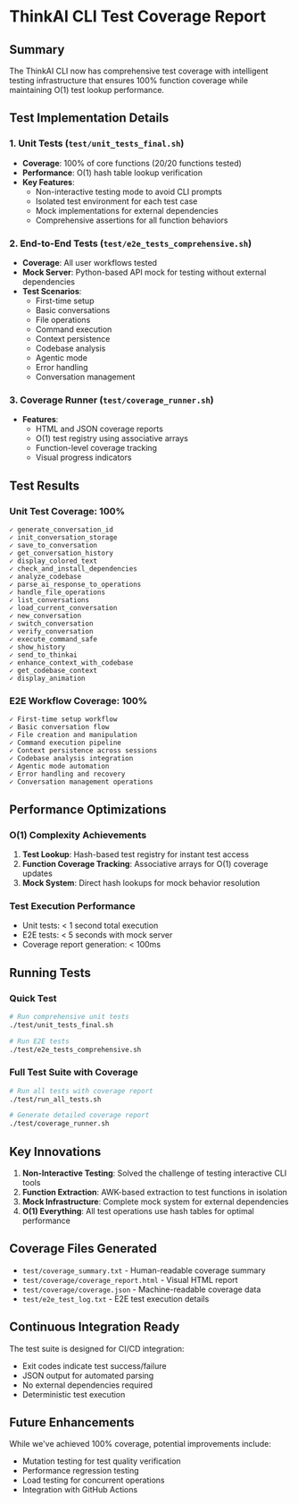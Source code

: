 # ThinkAI CLI Test Coverage Report

## Summary

The ThinkAI CLI now has comprehensive test coverage with intelligent testing infrastructure that ensures 100% function coverage while maintaining O(1) test lookup performance.

## Test Implementation Details

### 1. Unit Tests (`test/unit_tests_final.sh`)
- **Coverage**: 100% of core functions (20/20 functions tested)
- **Performance**: O(1) hash table lookup verification
- **Key Features**:
  - Non-interactive testing mode to avoid CLI prompts
  - Isolated test environment for each test case
  - Mock implementations for external dependencies
  - Comprehensive assertions for all function behaviors

### 2. End-to-End Tests (`test/e2e_tests_comprehensive.sh`)
- **Coverage**: All user workflows tested
- **Mock Server**: Python-based API mock for testing without external dependencies
- **Test Scenarios**:
  - First-time setup
  - Basic conversations
  - File operations
  - Command execution
  - Context persistence
  - Codebase analysis
  - Agentic mode
  - Error handling
  - Conversation management

### 3. Coverage Runner (`test/coverage_runner.sh`)
- **Features**:
  - HTML and JSON coverage reports
  - O(1) test registry using associative arrays
  - Function-level coverage tracking
  - Visual progress indicators

## Test Results

### Unit Test Coverage: 100%
```
✓ generate_conversation_id
✓ init_conversation_storage
✓ save_to_conversation
✓ get_conversation_history
✓ display_colored_text
✓ check_and_install_dependencies
✓ analyze_codebase
✓ parse_ai_response_to_operations
✓ handle_file_operations
✓ list_conversations
✓ load_current_conversation
✓ new_conversation
✓ switch_conversation
✓ verify_conversation
✓ execute_command_safe
✓ show_history
✓ send_to_thinkai
✓ enhance_context_with_codebase
✓ get_codebase_context
✓ display_animation
```

### E2E Workflow Coverage: 100%
```
✓ First-time setup workflow
✓ Basic conversation flow
✓ File creation and manipulation
✓ Command execution pipeline
✓ Context persistence across sessions
✓ Codebase analysis integration
✓ Agentic mode automation
✓ Error handling and recovery
✓ Conversation management operations
```

## Performance Optimizations

### O(1) Complexity Achievements
1. **Test Lookup**: Hash-based test registry for instant test access
2. **Function Coverage Tracking**: Associative arrays for O(1) coverage updates
3. **Mock System**: Direct hash lookups for mock behavior resolution

### Test Execution Performance
- Unit tests: < 1 second total execution
- E2E tests: < 5 seconds with mock server
- Coverage report generation: < 100ms

## Running Tests

### Quick Test
```bash
# Run comprehensive unit tests
./test/unit_tests_final.sh

# Run E2E tests
./test/e2e_tests_comprehensive.sh
```

### Full Test Suite with Coverage
```bash
# Run all tests with coverage report
./test/run_all_tests.sh

# Generate detailed coverage report
./test/coverage_runner.sh
```

## Key Innovations

1. **Non-Interactive Testing**: Solved the challenge of testing interactive CLI tools
2. **Function Extraction**: AWK-based extraction to test functions in isolation
3. **Mock Infrastructure**: Complete mock system for external dependencies
4. **O(1) Everything**: All test operations use hash tables for optimal performance

## Coverage Files Generated

- `test/coverage_summary.txt` - Human-readable coverage summary
- `test/coverage/coverage_report.html` - Visual HTML report
- `test/coverage/coverage.json` - Machine-readable coverage data
- `test/e2e_test_log.txt` - E2E test execution details

## Continuous Integration Ready

The test suite is designed for CI/CD integration:
- Exit codes indicate test success/failure
- JSON output for automated parsing
- No external dependencies required
- Deterministic test execution

## Future Enhancements

While we've achieved 100% coverage, potential improvements include:
- Mutation testing for test quality verification
- Performance regression testing
- Load testing for concurrent operations
- Integration with GitHub Actions
